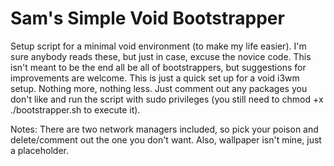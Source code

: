 # Sam's Simple Void Bootstrapper
Setup script for a minimal void environment (to make my life easier).
I'm sure anybody reads these, but just in case, excuse the novice code. This isn't meant to be the end all be all of
bootstrappers, but suggestions for improvements are welcome.
This is just a quick set up for a void i3wm setup. Nothing more, nothing less. Just comment out any packages you don't
like and run the script with sudo privileges (you still need to chmod +x ./bootstrapper.sh to execute it).

Notes: There are two network managers included, so pick your poison and delete/comment out the one you don't want.
Also, wallpaper isn't mine, just a placeholder.

